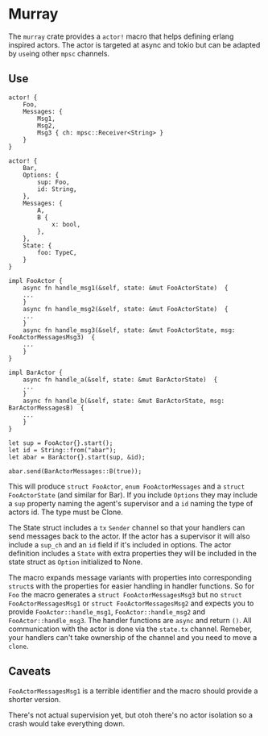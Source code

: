 # Murray

The `murray` crate provides a `actor!` macro that helps defining erlang inspired actors. The actor is targeted at async and tokio but can be adapted by `use`ing other `mpsc` channels.

## Use

```
actor! {
    Foo,
    Messages: {
        Msg1,
        Msg2,
        Msg3 { ch: mpsc::Receiver<String> }
    }
}

actor! {
    Bar,
    Options: {
        sup: Foo,
        id: String,
    },
    Messages: {
        A,
        B {
            x: bool,
        },
    },
    State: {
        foo: TypeC,
    }
}

impl FooActor {
    async fn handle_msg1(&self, state: &mut FooActorState)  {
	...
    }
    async fn handle_msg2(&self, state: &mut FooActorState)  {
	...
    }
    async fn handle_msg3(&self, state: &mut FooActorState, msg: FooActorMessagesMsg3)  {
	...
    }
}

impl BarActor {
    async fn handle_a(&self, state: &mut BarActorState)  {
	...
    }
    async fn handle_b(&self, state: &mut BarActorState, msg: BarActorMessagesB)  {
	...
    }
}

let sup = FooActor{}.start();
let id = String::from("abar");
let abar = BarActor{}.start(sup, &id);

abar.send(BarActorMessages::B(true));

```

This will produce `struct FooActor`, `enum FooActorMessages` and a `struct FooActorState` (and similar for Bar). 
If you include `Options` they may include a `sup` property naming the agent's supervisor and a `id` naming the type of actors id. The type must be Clone.

The State struct includes a `tx` `Sender` channel so that your handlers can send messages back to the actor. If the actor has a supervisor it will also include a `sup_ch` and an `id` field if it's included in options. The actor definition includes a `State` with extra properties they will be included in the state struct as `Option` initialized to None.

The macro expands message variants with properties into corresponding `struct`s with the properties for easier handling in handler functions. So for `Foo` the macro generates a `struct FooActorMessagesMsg3` but no `struct FooActorMessagesMsg1` or  `struct FooActorMessagesMsg2` and expects you to provide `FooActor::handle_msg1`, `FooActor::handle_msg2` and `FooActor::handle_msg3`. The handler functions are `async` and return `()`. All communication with the actor is done via the `state.tx` channel. Remeber, your handlers can't take ownership of the channel and you need to move a `clone`.

## Caveats
`FooActorMessagesMsg1` is a terrible identifier and the macro should provide a shorter version.

There's not actual supervision yet, but otoh there's no actor isolation so a crash would take everything down. 





